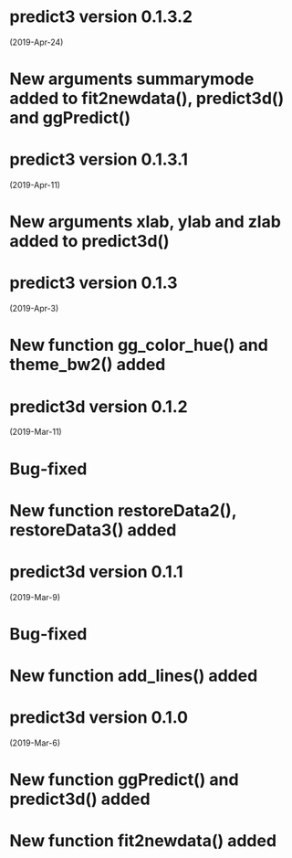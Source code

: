 predict3 version 0.1.3.2
=======================
(2019-Apr-24)

# New arguments summarymode added to fit2newdata(), predict3d() and ggPredict()


predict3 version 0.1.3.1
=======================
(2019-Apr-11)

# New arguments xlab, ylab and zlab added to predict3d()

predict3 version 0.1.3
=======================
(2019-Apr-3)

# New function gg_color_hue() and theme_bw2() added

predict3d version 0.1.2
=======================
(2019-Mar-11)

# Bug-fixed

# New function restoreData2(), restoreData3()  added


predict3d version 0.1.1
=======================
(2019-Mar-9)

# Bug-fixed

# New function add_lines() added



predict3d version 0.1.0
=======================
(2019-Mar-6)

# New function ggPredict() and predict3d() added

# New function fit2newdata() added


